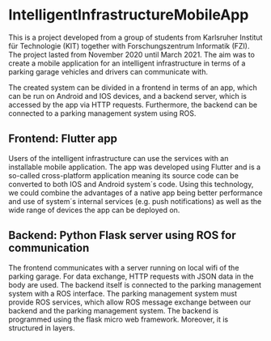 # IntelligentInfrastructureMobileApp

This is a project developed from a group of students from Karlsruher Institut für Technologie (KIT) together with Forschungszentrum Informatik (FZI). The project lasted from November 2020 until March 2021. The aim was to create a mobile application for an intelligent infrastructure in terms of a parking garage vehicles and drivers can communicate with.

The created system can be divided in a frontend in terms of an app, which can be run on Android and IOS devices, and a backend server, which is accessed by the app via HTTP requests. Furthermore, the backend can be connected to a parking management system using ROS.

## Frontend: Flutter app
Users of the intelligent infrastructure can use the services with an installable mobile application. The app was developed using Flutter and is a so-called cross-platform application meaning its source code can be converted to both IOS and Android system´s code. Using this technology, we could combine the advantages of a native app being better performance and use of system´s internal services (e.g. push notifications) as well as the wide range of devices the app can be deployed on.

## Backend: Python Flask server using ROS for communication
The frontend communicates with a server running on local wifi of the parking garage. For data exchange, HTTP requests with JSON data in the body are used. The backend itself is connected to the parking management system with a ROS interface. The parking management system must provide ROS services, which allow ROS message exchange between our backend and the parking management system. The backend is programmed using the flask micro web framework. Moreover, it is structured in layers.
